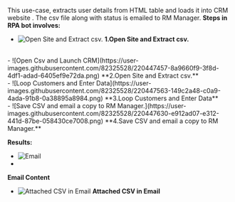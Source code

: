 This use-case, extracts user details from HTML table and loads it into CRM website . The csv file along with status is emailed to RM Manager.
**Steps in RPA bot involves:**

- ![Open Site and Extract csv.](https://user-images.githubusercontent.com/82325528/220447388-7b724df0-5fe0-44f9-9ce3-8bb280ed76b7.png)
**1.Open Site and Extract csv.**
</br>
- ![Open Csv and Launch CRM](https://user-images.githubusercontent.com/82325528/220447457-8a9660f9-3f8d-4df1-adad-6405ef9e72da.png)
**2.Open Site and Extract csv.**
</br>
- ![Loop Customers and Enter Data](https://user-images.githubusercontent.com/82325528/220447563-149c2a48-c0a9-4ada-91b8-0a38895a8984.png)
**3.Loop Customers and Enter Data**
</br>
- ![Save CSV and email a copy to RM Manager.](https://user-images.githubusercontent.com/82325528/220447630-e912ad07-e312-441d-87be-058430ce7008.png)
**4.Save CSV and email a copy to RM Manager.**
</br>

**Results:**
- ![Email](https://user-images.githubusercontent.com/82325528/220447718-bb3a5499-7436-4f95-b89a-62c0f85c34a5.png)
- </br>
**Email Content**
- ![Attached CSV in Email](https://user-images.githubusercontent.com/82325528/220447769-835cb179-41a0-4275-aaa0-b5e2178f3756.png)
**Attached CSV in Email**
</br>




